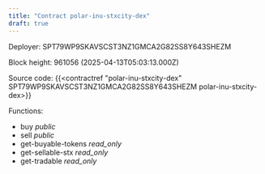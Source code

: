 ```yaml
---
title: "Contract polar-inu-stxcity-dex"
draft: true
---
```

Deployer: SPT79WP9SKAVSCST3NZ1GMCA2G82SS8Y643SHEZM


 



Block height: 961056 (2025-04-13T05:03:13.000Z)

Source code: {{<contractref "polar-inu-stxcity-dex" SPT79WP9SKAVSCST3NZ1GMCA2G82SS8Y643SHEZM polar-inu-stxcity-dex>}}

Functions:

* buy _public_
* sell _public_
* get-buyable-tokens _read_only_
* get-sellable-stx _read_only_
* get-tradable _read_only_

